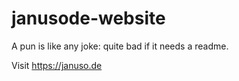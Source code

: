 # janusode-website
A pun is like any joke: quite bad if it needs a readme.

Visit https://januso.de
